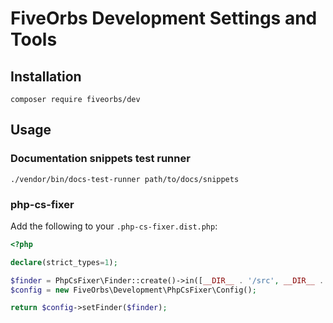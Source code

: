 # FiveOrbs Development Settings and Tools

## Installation 

    composer require fiveorbs/dev

## Usage

### Documentation snippets test runner

    ./vendor/bin/docs-test-runner path/to/docs/snippets

### php-cs-fixer

Add the following to your `.php-cs-fixer.dist.php`:

```php
<?php

declare(strict_types=1);

$finder = PhpCsFixer\Finder::create()->in([__DIR__ . '/src', __DIR__ . '/tests']);
$config = new FiveOrbs\Development\PhpCsFixer\Config();

return $config->setFinder($finder);
```
